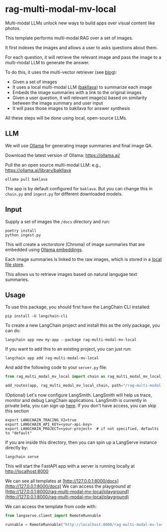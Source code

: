 
# rag-multi-modal-mv-local

Multi-modal LLMs unlock new ways to build apps over visual content like photos.
 
This template performs multi-modal RAG over a set of images.

It first indexes the images and allows a user to asks questions about them.

For each question, it will retrieve the relevant image and pass the image to a multi-modal LLM to generate the answer.

To do this, it uses the multi-vector retriever (see [blog](https://blog.langchain.dev/multi-modal-rag-template/)):

* Given a set of images
* It uses a local multi-modal LLM ([bakllava](https://ollama.ai/library/bakllava)) to summarize each image
* Embeds the image summaries with a link to the original images
* Given a user question, it will relevant image(s) based on similarity between the image summary and user input
* It will pass those images to bakllava for answer synthesis

All these steps will be done using local, open-source LLMs.

## LLM

We will use [Ollama](https://python.langchain.com/docs/integrations/chat/ollama#multi-modal) for generating image summaries and final image QA.

Download the latest version of Ollama: https://ollama.ai/

Pull the an open source multi-modal LLM: e.g., https://ollama.ai/library/bakllava

```
ollama pull baklava
```

The app is by default configured for `baklava`. But you can change this in `chain.py` and `ingest.py` for different downloaded models.

## Input

Supply a set of images the `/docs` directory and run:

```
poetry install
python ingest.py
```

This will create a vectorstore (Chroma) of image summaries that are embedded using [Ollama embeddings](https://python.langchain.com/docs/integrations/text_embedding/ollama). 

Each image summaries is linked to the raw images, which is stored in a [local file store](https://python.langchain.com/docs/integrations/stores/file_system).

This allows us to retrieve images based on natural langugae text summaries.

## Usage

To use this package, you should first have the LangChain CLI installed:

```shell
pip install -U langchain-cli
```

To create a new LangChain project and install this as the only package, you can do:

```shell
langchain app new my-app --package rag-multi-modal-mv-local
```

If you want to add this to an existing project, you can just run:

```shell
langchain app add rag-multi-modal-mv-local
```

And add the following code to your `server.py` file:
```python
from rag_multi_modal_mv_local import chain as rag_multi_modal_mv_local_chain

add_routes(app, rag_multi_modal_mv_local_chain, path="/rag-multi-modal-mv-local")
```

(Optional) Let's now configure LangSmith. 
LangSmith will help us trace, monitor and debug LangChain applications. 
LangSmith is currently in private beta, you can sign up [here](https://smith.langchain.com/). 
If you don't have access, you can skip this section

```shell
export LANGCHAIN_TRACING_V2=true
export LANGCHAIN_API_KEY=<your-api-key>
export LANGCHAIN_PROJECT=<your-project>  # if not specified, defaults to "default"
```

If you are inside this directory, then you can spin up a LangServe instance directly by:

```shell
langchain serve
```

This will start the FastAPI app with a server is running locally at 
[http://localhost:8000](http://localhost:8000)

We can see all templates at [http://127.0.0.1:8000/docs](http://127.0.0.1:8000/docs)
We can access the playground at [http://127.0.0.1:8000/rag-multi-modal-mv-local/playground](http://127.0.0.1:8000/rag-multi-modal-mv-local/playground)  

We can access the template from code with:

```python
from langserve.client import RemoteRunnable

runnable = RemoteRunnable("http://localhost:8000/rag-multi-modal-mv-local")
```